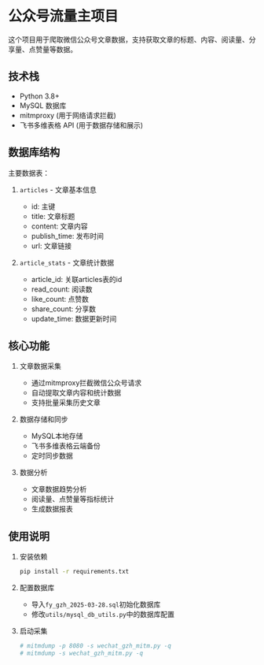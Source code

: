 # 公众号流量主项目

这个项目用于爬取微信公众号文章数据，支持获取文章的标题、内容、阅读量、分享量、点赞量等数据。

## 技术栈

- Python 3.8+
- MySQL 数据库
- mitmproxy (用于网络请求拦截)
- 飞书多维表格 API (用于数据存储和展示)

## 数据库结构

主要数据表：

1. `articles` - 文章基本信息
   - id: 主键
   - title: 文章标题
   - content: 文章内容
   - publish_time: 发布时间
   - url: 文章链接

2. `article_stats` - 文章统计数据
   - article_id: 关联articles表的id
   - read_count: 阅读数
   - like_count: 点赞数
   - share_count: 分享数
   - update_time: 数据更新时间

## 核心功能

1. 文章数据采集
   - 通过mitmproxy拦截微信公众号请求
   - 自动提取文章内容和统计数据
   - 支持批量采集历史文章

2. 数据存储和同步
   - MySQL本地存储
   - 飞书多维表格云端备份
   - 定时同步数据

3. 数据分析
   - 文章数据趋势分析
   - 阅读量、点赞量等指标统计
   - 生成数据报表

## 使用说明

1. 安装依赖
   ```bash
   pip install -r requirements.txt
   ```

2. 配置数据库
   - 导入`fy_gzh_2025-03-28.sql`初始化数据库
   - 修改`utils/mysql_db_utils.py`中的数据库配置

3. 启动采集
   ```bash
   # mitmdump -p 8080 -s wechat_gzh_mitm.py -q
   # mitmdump -s wechat_gzh_mitm.py -q
   ```